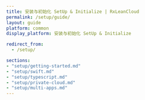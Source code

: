 ```yaml
---
title: 安装与初始化 SetUp & Initialize | RxLeanCloud
permalink: /setup/guide/
layout: guide
platform: common
display_platform: 安装与初始化 SetUp & Initialize

redirect_from:
  - /setup/

sections:
- "setup/getting-started.md"
- "setup/swift.md"
- "setup/typescript.md"
- "setup/private-cloud.md"
- "setup/multi-apps.md"
---
```

